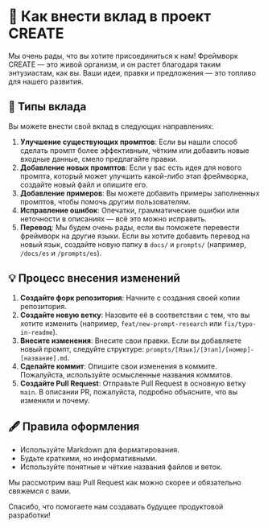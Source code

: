 # 🤝 Как внести вклад в проект CREATE

Мы очень рады, что вы хотите присоединиться к нам! Фреймворк CREATE — это живой организм, и он растет благодаря таким энтузиастам, как вы. Ваши идеи, правки и предложения — это топливо для нашего развития.

## 📝 Типы вклада

Вы можете внести свой вклад в следующих направлениях:

1.  **Улучшение существующих промптов**: Если вы нашли способ сделать промпт более эффективным, чётким или добавить новые входные данные, смело предлагайте правки.
2.  **Добавление новых промптов**: Если у вас есть идея для нового промпта, который может улучшить какой-либо этап фреймворка, создайте новый файл и опишите его.
3.  **Добавление примеров**: Вы можете добавить примеры заполненных промптов, чтобы помочь другим пользователям.
4.  **Исправление ошибок**: Опечатки, грамматические ошибки или неточности в описаниях — всё это можно исправить.
5.  **Перевод**: Мы будем очень рады, если вы поможете перевести фреймворк на другие языки. Если вы хотите добавить перевод на новый язык, создайте новую папку в `docs/` и `prompts/` (например, `/docs/es` и `/prompts/es`).

## 💡 Процесс внесения изменений

1.  **Создайте форк репозитория**: Начните с создания своей копии репозитория.
2.  **Создайте новую ветку**: Назовите её в соответствии с тем, что вы хотите изменить (например, `feat/new-prompt-research` или `fix/typo-in-readme`).
3.  **Внесите изменения**: Внесите свои правки. Если вы добавляете новый промпт, следуйте структуре: `prompts/[Язык]/[Этап]/[номер]-[название].md`.
4.  **Сделайте коммит**: Опишите свои изменения в коммите. Пожалуйста, используйте осмысленные названия коммитов.
5.  **Создайте Pull Request**: Отправьте Pull Request в основную ветку `main`. В описании PR, пожалуйста, подробно объясните, что вы изменили и почему.

## 🖋️ Правила оформления

-   Используйте Markdown для форматирования.
-   Будьте краткими, но информативными.
-   Используйте понятные и чёткие названия файлов и веток.

Мы рассмотрим ваш Pull Request как можно скорее и обязательно свяжемся с вами.

Спасибо, что помогаете нам создавать будущее продуктовой разработки!